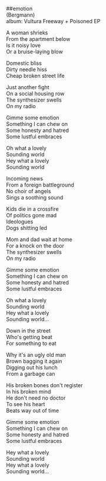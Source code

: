 ##emotion  
(Bergmann)  
album: Vultura Freeway + Poisoned EP  
  
A woman shrieks  
From the apartment below  
Is it noisy love  
Or a bruise-laying blow  
  
Domestic bliss  
Dirty needle hiss  
Cheap broken street life  
  
Just another fight  
On a social housing row  
The synthesizer swells  
On my radio  
  
Gimme some emotion  
Something I can chew on  
Some honesty and hatred  
Some lustful embraces  
  
Oh what a lovely  
Sounding world  
Hey what a lovely  
Sounding world  
  
Incoming news  
From a foreign battleground  
No choir of angels  
Sings a soothing sound  
  
Kids die in a crossfire  
Of politics gone mad  
Ideologues  
Dogs shitting led  
  
Mom and dad wait at home  
For a knock on the door  
The synthesizer swells  
On my radio  
  
Gimme some emotion  
Something I can chew on  
Some honesty and hatred  
Some lustful embraces  
  
Oh what a lovely  
Sounding world  
Hey what a lovely  
Sounding world...  
  
Down in the street  
Who's getting beat  
For something to eat  
  
Why it's an ugly old man  
Brown bagging it again  
Digging out his lunch  
From a garbage can  
  
His broken bones don't register  
In his broken mind  
He don't need no doctor  
To see his heart  
Beats way out of time  
  
Gimme some emotion  
Something I can chew on  
Some honesty and hatred  
Some lustful embraces  
  
Hey what a lovely  
Sounding world  
Hey what a lovely  
Sounding world...  
